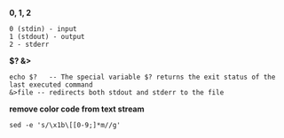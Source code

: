 __0, 1, 2__
```
0 (stdin) - input
1 (stdout) - output
2 - stderr
```

__$? &>__
```
echo $?   -- The special variable $? returns the exit status of the last executed command
&>file -- redirects both stdout and stderr to the file
```

__remove color code from text stream__
```
sed -e 's/\x1b\[[0-9;]*m//g'
```
